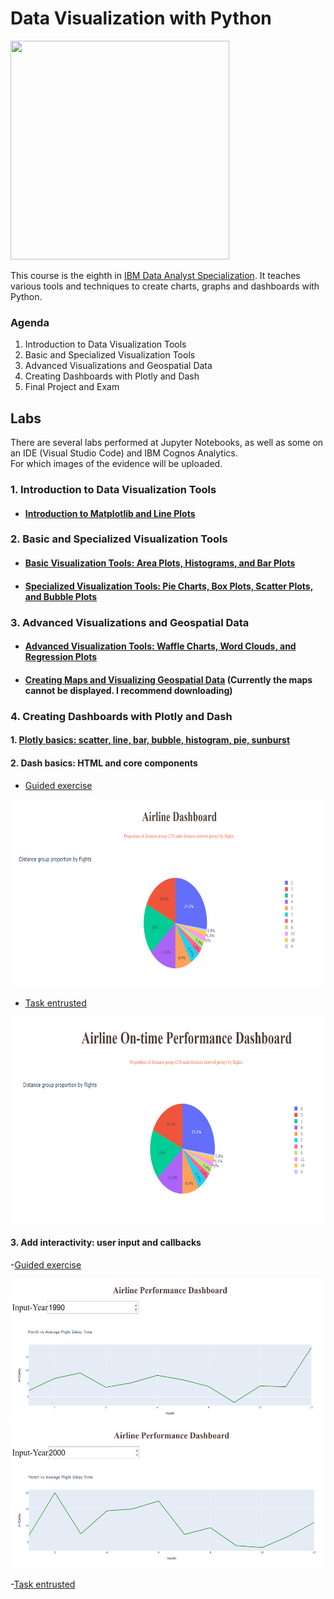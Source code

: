 # Data Visualization with Python

[<img src="https://images.credly.com/size/680x680/images/76326afb-199d-4250-a74f-01bc86dda118/Cognitive_Class_-_Data_Visual_w_Python.png" width="350" height="350">](https://www.credly.com/badges/bc35e368-b9b0-4519-badf-4baecf06be97/public_url)

This course is the eighth in [IBM Data Analyst Specialization](https://www.coursera.org/account/accomplishments/professional-cert/947G6HG93HX8). It teaches various tools and techniques to create charts, graphs and dashboards with Python.

### Agenda

1. Introduction to Data Visualization Tools
2. Basic and Specialized Visualization Tools
3. Advanced Visualizations and Geospatial Data
4. Creating Dashboards with Plotly and Dash
5. Final Project and Exam

## Labs 

There are several labs performed at Jupyter Notebooks, as well as some on an IDE (Visual Studio Code) and IBM Cognos Analytics.  
For which images of the evidence will be uploaded.

### 1. Introduction to Data Visualization Tools

- #### [Introduction to Matplotlib and Line Plots](/C8.Data_Visualization_with_Python/S1.Introduction_Data_Visualization_Tools/S1.1.-DV0101EN-Exercise-Introduction-to-Matplotlib-and-Line-Plots.jupyterlite.ipynb)

### 2. Basic and Specialized Visualization Tools

- #### [Basic Visualization Tools: Area Plots, Histograms, and Bar Plots](/C8.Data_Visualization_with_Python/S2.Basic_Specialized_Visualization_Tools/S2.1.-DV0101EN-Exercise-Area-Plots-Histograms-and-Bar-Charts.jupyterlite.ipynb)

- #### [Specialized Visualization Tools: Pie Charts, Box Plots, Scatter Plots, and Bubble Plots](/C8.Data_Visualization_with_Python/S2.Basic_Specialized_Visualization_Tools/S2.2.-DV0101EN-Exercise-Pie-Charts-Box-Plots-Scatter-Plots-and-Bubble-Plots.jupyterlite.ipynb)

### 3. Advanced Visualizations and Geospatial Data

- #### [Advanced Visualization Tools: Waffle Charts, Word Clouds, and Regression Plots](/C8.Data_Visualization_with_Python/S3.Advanced_Visualizations_Geospatial_Data/S3.1.-DV0101EN-Exercise-Waffle-Charts-Word-Clouds-and-Regression-Plots.jupyterlite.ipynb)

- #### [Creating Maps and Visualizing Geospatial Data](/C8.Data_Visualization_with_Python/S3.Advanced_Visualizations_Geospatial_Data/S3.2.-DV0101EN-Exercise-Generating-Maps-in-Python.jupyterlite.ipynb) (Currently the maps cannot be displayed. I recommend downloading)

### 4. Creating Dashboards with Plotly and Dash

#### 1. [Plotly basics: scatter, line, bar, bubble, histogram, pie, sunburst](/C8.Data_Visualization_with_Python/S4.Creating_Dashboards_Plotly_Dash/S4.1.-DV0101EN-SkillsNetwork_jupyterlite_files_4.3_Plotly_Basics.jupyterlite.ipynb)

#### 2. Dash basics: HTML and core components

- [Guided exercise](/C8.Data_Visualization_with_Python/S4.Creating_Dashboards_Plotly_Dash/S4.2.1.-dash_basics.py)

<img src="/C8.Data_Visualization_with_Python/Assets/App_dashplot11.png" width="700" height="300"/>

- [Task entrusted](/C8.Data_Visualization_with_Python/S4.Creating_Dashboards_Plotly_Dash/S4.2.2.-dash_basics2.py)

<img src="/C8.Data_Visualization_with_Python/Assets/App_dashplot12.png" width="700" height="330"/>

#### 3. Add interactivity: user input and callbacks

-[Guided exercise](/C8.Data_Visualization_with_Python/S4.Creating_Dashboards_Plotly_Dash/S4.3.1.-dash_interactivity.py)

<div>
  <img src="/C8.Data_Visualization_with_Python/Assets/App_dashplot211.png" width="500" height="230"/>
  <img src="/C8.Data_Visualization_with_Python/Assets/App_dashplot212.png" width="500" height="230"/>
</div>

-[Task entrusted](/C8.Data_Visualization_with_Python/S4.Creating_Dashboards_Plotly_Dash/S4.3.2.-dash_interactivity2.py)
